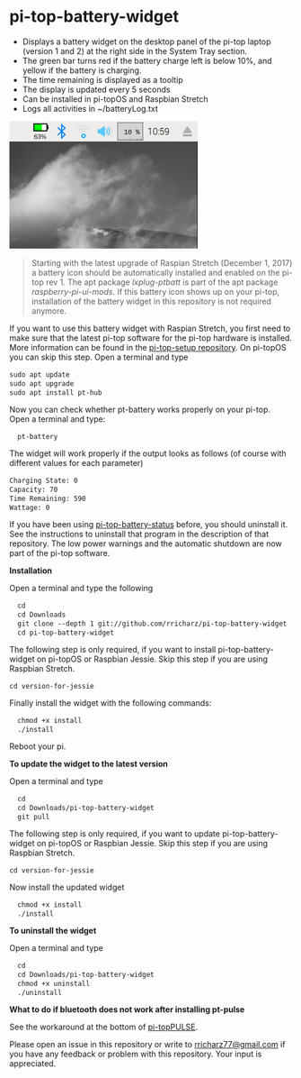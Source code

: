 # pi-top-battery-widget

- Displays a battery widget on the desktop panel of the pi-top laptop (version 1 and 2) at the right side
in the System Tray section.
- The green bar turns red if the battery charge left is below 10%, and yellow if the
battery is charging.
- The time remaining is displayed as a tooltip
- The display is updated every 5 seconds
- Can be installed in pi-topOS and Raspbian Stretch
- Logs all activities in ~/batteryLog.txt

![Alt text](icon.png?raw=true "panel with battery widget")

>Starting with the latest upgrade of Raspian Stretch (December 1, 2017) a battery icon
>should be automatically installed and enabled on the pi-top rev 1.
>The apt package *lxplug-ptbatt* is part of the apt package *raspberry-pi-ui-mods*.
>If this battery icon shows up on your pi-top, installation of the battery widget in this
>repository is not required anymore.

If you want to use this battery widget with Raspian Stretch, you first need to make sure
that the latest pi-top software for the pi-top hardware is installed. More
information can be found in the [pi-top-setup repository](http:github.com/rricharz/pi-top-setup). 
On pi-topOS you can skip this step. Open a terminal and type


```
sudo apt update
sudo apt upgrade
sudo apt install pt-hub
```

Now you can check whether pt-battery works properly on your pi-top.
Open a terminal and type:

```
  pt-battery
```

The widget will work properly if the output looks as follows (of course with different values
for each parameter)

```
Charging State: 0
Capacity: 70
Time Remaining: 590
Wattage: 0
```

If you have been using
[pi-top-battery-status](http://github.com/rricharz/pi-top-battery-status) before,
you should uninstall it. See the instructions to uninstall that program in the description
of that repository. The low power warnings and the automatic shutdown are now part of the
pi-top software.


**Installation**

Open a terminal and type the following

```
  cd
  cd Downloads
  git clone --depth 1 git://github.com/rricharz/pi-top-battery-widget
  cd pi-top-battery-widget
```
The following step is only required, if you want to install pi-top-battery-widget
on pi-topOS or Raspbian Jessie. Skip this step if you are using Raspbian Stretch.
```
cd version-for-jessie
```
Finally install the widget with the following commands:
```
  chmod +x install
  ./install 
```

Reboot your pi.


**To update the widget to the latest version**

Open a terminal and type

```
  cd
  cd Downloads/pi-top-battery-widget
  git pull
```
The following step is only required, if you want to update pi-top-battery-widget
on pi-topOS or Raspbian Jessie. Skip this step if you are using Raspbian Stretch.
```
cd version-for-jessie
```
Now install the updated widget
```
  chmod +x install
  ./install
```


**To uninstall the widget**

Open a terminal and type

```
  cd
  cd Downloads/pi-top-battery-widget
  chmod +x uninstall
  ./uninstall
```


**What to do if bluetooth does not work after installing pt-pulse**

See the workaround at the bottom of [pi-topPULSE](https://github.com/pi-top/pi-topPULSE).


Please open an issue in this repository or write to rricharz77@gmail.com if you have any feedback
or problem with this repository. Your input is appreciated.